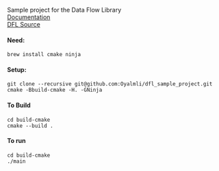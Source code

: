 Sample project for the Data Flow Library  
[Documentation](https://oyalmli.github.io/data_flow_library/)  
[DFL Source](https://github.com/Oyalmli/data_flow_library)

#### Need:  
```brew install cmake ninja```

#### Setup:
```git clone --recursive git@github.com:Oyalmli/dfl_sample_project.git```
```cmake -Bbuild-cmake -H. -GNinja```  

#### To Build
```cd build-cmake```  
```cmake --build .```  

#### To run
```cd build-cmake```  
```./main```